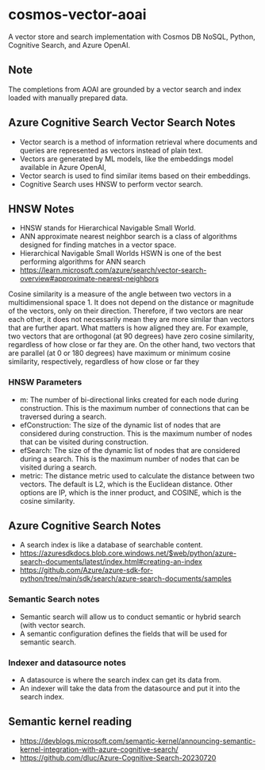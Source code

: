 # cosmos-vector-aoai
A vector store and search implementation with Cosmos DB NoSQL, Python, Cognitive Search, and Azure OpenAI.

## Note

The completions from AOAI are grounded by a vector search and index loaded with manually prepared data.

## Azure Cognitive Search Vector Search Notes
- Vector search is a method of information retrieval where documents and queries are represented as vectors instead of plain text. 
- Vectors are generated by ML models, like the embeddings model available in Azure OpenAI,
- Vector search is used to find similar items based on their embeddings.
- Cognitive Search uses HNSW to perform vector search.

## HNSW Notes

- HNSW stands for Hierarchical Navigable Small World.
- ANN approximate nearest neighbor search is a class of algorithms designed for finding matches in a vector space.
- Hierarchical Navigable Small Worlds HSWN is one of the best performing algorithms for ANN search
- https://learn.microsoft.com/azure/search/vector-search-overview#approximate-nearest-neighbors


Cosine similarity is a measure of the angle between two vectors in a multidimensional space 1.
It does not depend on the distance or magnitude of the vectors, only on their direction. Therefore, if two vectors are near each other, it does not necessarily mean they are more similar than vectors that are further apart. What matters is how aligned they are. For example, two vectors that are orthogonal (at 90 degrees) have zero cosine similarity, regardless of how close or far they are. On the other hand, two vectors that are parallel (at 0 or 180 degrees) have maximum or minimum cosine similarity, respectively, regardless of how close or far they

### HNSW Parameters
- m: The number of bi-directional links created for each node during construction. This is the maximum number of connections that can be traversed during a search.
- efConstruction: The size of the dynamic list of nodes that are considered during construction. This is the maximum number of nodes that can be visited during construction.
- efSearch: The size of the dynamic list of nodes that are considered during a search. This is the maximum number of nodes that can be visited during a search.
- metric: The distance metric used to calculate the distance between two vectors. The default is L2, which is the Euclidean distance. Other options are IP, which is the inner product, and COSINE, which is the cosine similarity.


## Azure Cognitive Search Notes
- A search index is like a database of searchable content.
- https://azuresdkdocs.blob.core.windows.net/$web/python/azure-search-documents/latest/index.html#creating-an-index
- https://github.com/Azure/azure-sdk-for-python/tree/main/sdk/search/azure-search-documents/samples

### Semantic Search notes

- Semantic search will allow us to conduct semantic or hybrid search (with vector search.
- A semantic configuration defines the fields that will be used for semantic search.

### Indexer and datasource notes

- A datasource is where the search index can get its data from.
- An indexer will take the data from the datasource and put it into the search index.

## Semantic kernel reading

- https://devblogs.microsoft.com/semantic-kernel/announcing-semantic-kernel-integration-with-azure-cognitive-search/
- https://github.com/dluc/Azure-Cognitive-Search-20230720